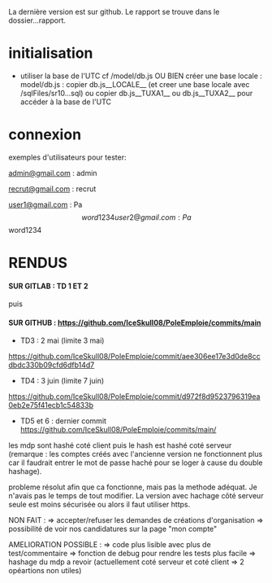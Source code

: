 La dernière version est sur github.
Le rapport se trouve dans le dossier...rapport.



# initialisation

- utiliser la base de l'UTC cf /model/db.js OU BIEN créer une base locale :
        model/db.js : copier db.js__LOCALE__ (et creer une base locale avec /sqlFiles/sr10...sql) ou copier db.js__TUXA1__ ou db.js__TUXA2__ pour accéder à la base de l'UTC

# connexion
exemples d'utilisateurs pour tester:

admin@gmail.com : admin

recrut@gmail.com : recrut

user1@gmail.com : Pa$$word1234
user2@gmail.com : Pa$$word1234

# RENDUS

#### SUR GITLAB : TD 1 ET 2
puis
#### SUR GITHUB : https://github.com/IceSkull08/PoleEmploie/commits/main

- TD3 : 2 mai (limite 3 mai)

https://github.com/IceSkull08/PoleEmploie/commit/aee306ee17e3d0de8ccdbdc330b09cfd6dfb14d7

- TD4 : 3 juin (limite 7 juin)

https://github.com/IceSkull08/PoleEmploie/commit/d972f8d9523796319ea0eb2e75f41ecb1c54833b

- TD5 et 6 : dernier commit
https://github.com/IceSkull08/PoleEmploie/commits/main/


les mdp sont hashé coté client puis le hash est hashé coté serveur (remarque : les comptes créés avec l'ancienne version ne fonctionnent plus car il faudrait entrer le mot de passe haché pour se loger à cause du double hashage).

 probleme résolut afin que ca fonctionne, mais pas la methode adéquat. Je n'avais pas le temps de tout modifier. La version avec hachage côté serveur seule est moins sécurisée ou alors il faut utiliser https.

NON FAIT :
        => accepter/refuser les demandes de créations d'organisation
        => possibilité de voir nos candidatures sur la page "mon compte"
        

AMELIORATION POSSIBLE :
        => code plus lisible avec plus de test/commentaire
        => fonction de debug pour rendre les tests plus facile
        => hashage du mdp a revoir (actuellement coté serveur et coté client => 2 opéartions non utiles)
        